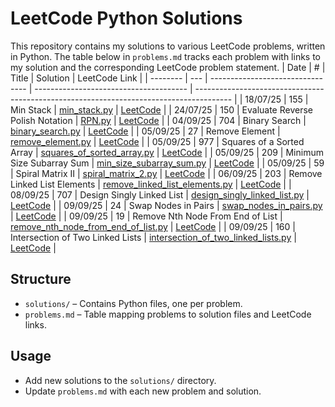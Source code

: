# LeetCode Python Solutions

This repository contains my solutions to various LeetCode problems, written in Python. The table below in `problems.md` tracks each problem with links to my solution and the corresponding LeetCode problem statement.
| Date     | #   | Title                            | Solution                               | LeetCode Link                                                                           |
| -------- | --- | -------------------------------- | -------------------------------------- | --------------------------------------------------------------------------------------- |
| 18/07/25 | 155 | Min Stack                        | [min_stack.py](solutions/min_stack.py) | [LeetCode](https://leetcode.com/problems/min-stack/description/)                        |
| 24/07/25 | 150 | Evaluate Reverse Polish Notation | [RPN.py](solutions/RPN.py)             | [LeetCode](https://leetcode.com/problems/evaluate-reverse-polish-notation/description/) |
| 04/09/25 | 704 | Binary Search | [binary_search.py](solutions/binary_search.py)             | [LeetCode](https://leetcode.com/problems/binary-search/description/) |
| 05/09/25 | 27 | Remove Element | [remove_element.py](solutions/remove_element.py)             | [LeetCode](https://leetcode.com/problems/remove-element/description/) |
| 05/09/25 | 977 | Squares of a Sorted Array | [squares_of_sorted_array.py](solutions/squares_of_sorted_array.py)             | [LeetCode](https://leetcode.com/problems/squares-of-a-sorted-array/description/) |
| 05/09/25 | 209 | Minimum Size Subarray Sum | [min_size_subarray_sum.py](solutions/min_size_subarray_sum.py)             | [LeetCode](https://leetcode.com/problems/minimum-size-subarray-sum/description/) |
| 05/09/25 | 59 | Spiral Matrix II | [spiral_matrix_2.py](solutions/spiral_matrix_2.py)             | [LeetCode](https://leetcode.com/problems/spiral-matrix-ii/description/) |
| 06/09/25 | 203 | Remove Linked List Elements | [remove_linked_list_elements.py](solutions/remove_linked_list_elements.py)             | [LeetCode](https://leetcode.com/problems/remove-linked-list-elements/description/) |
| 08/09/25 | 707 | Design Singly Linked List | [design_singly_linked_list.py](solutions/design_singly_linked_list.py)             | [LeetCode](https://leetcode.com/problems/design-linked-list/description/) |
| 09/09/25 | 24 | Swap Nodes in Pairs | [swap_nodes_in_pairs.py](solutions/swap_nodes_in_pairs.py)             | [LeetCode](https://leetcode.com/problems/swap-nodes-in-pairs/) |
| 09/09/25 | 19 | Remove Nth Node From End of List | [remove_nth_node_from_end_of_list.py](solutions/remove_nth_node_from_end_of_list.py)             | [LeetCode](https://leetcode.com/problems/remove-nth-node-from-end-of-list/) |
| 09/09/25 | 160 | Intersection of Two Linked Lists | [intersection_of_two_linked_lists.py](solutions/intersection_of_two_linked_lists.py)             | [LeetCode](https://leetcode.com/problems/intersection-of-two-linked-lists/) |




## Structure

- `solutions/` – Contains Python files, one per problem.
- `problems.md` – Table mapping problems to solution files and LeetCode links.

## Usage

- Add new solutions to the `solutions/` directory.
- Update `problems.md` with each new problem and solution.
